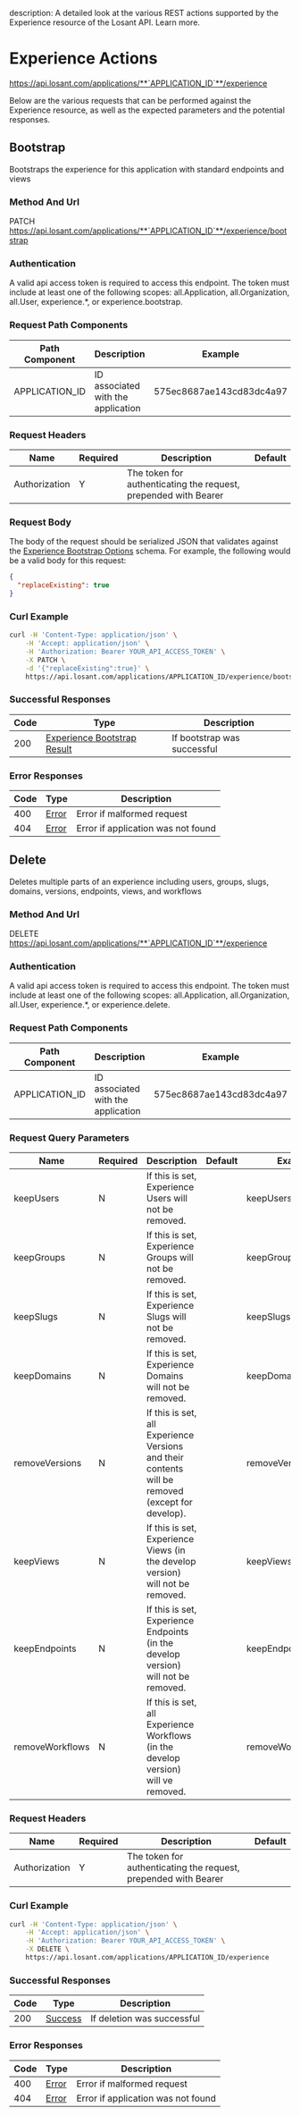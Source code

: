 description: A detailed look at the various REST actions supported by the Experience resource of the Losant API. Learn more.

# Experience Actions

https://api.losant.com/applications/**`APPLICATION_ID`**/experience

Below are the various requests that can be performed against the
Experience resource, as well as the expected
parameters and the potential responses.

## Bootstrap

Bootstraps the experience for this application with standard endpoints and views

### Method And Url <a name="bootstrap-method-url"></a>

PATCH https://api.losant.com/applications/**`APPLICATION_ID`**/experience/bootstrap

### Authentication <a name="bootstrap-authentication"></a>

A valid api access token is required to access this endpoint. The token must
include at least one of the following scopes:
all.Application, all.Organization, all.User, experience.*, or experience.bootstrap.

### Request Path Components <a name="bootstrap-path-components"></a>

| Path Component | Description | Example |
| -------------- | ----------- | ------- |
| APPLICATION_ID | ID associated with the application | 575ec8687ae143cd83dc4a97 |

### Request Headers <a name="bootstrap-headers"></a>

| Name | Required | Description | Default |
| ---- | -------- | ----------- | ------- |
| Authorization | Y | The token for authenticating the request, prepended with Bearer | |

### Request Body <a name="bootstrap-body"></a>

The body of the request should be serialized JSON that validates against
the [Experience Bootstrap Options](schemas.md#experience-bootstrap-options) schema. For example, the following would be a
valid body for this request:

```json
{
  "replaceExisting": true
}
```

### Curl Example <a name="bootstrap-curl-example"></a>

```bash
curl -H 'Content-Type: application/json' \
    -H 'Accept: application/json' \
    -H 'Authorization: Bearer YOUR_API_ACCESS_TOKEN' \
    -X PATCH \
    -d '{"replaceExisting":true}' \
    https://api.losant.com/applications/APPLICATION_ID/experience/bootstrap
```

### Successful Responses <a name="bootstrap-successful-responses"></a>

| Code | Type | Description |
| ---- | ---- | ----------- |
| 200 | [Experience Bootstrap Result](schemas.md#experience-bootstrap-result) | If bootstrap was successful |

### Error Responses <a name="bootstrap-error-responses"></a>

| Code | Type | Description |
| ---- | ---- | ----------- |
| 400 | [Error](schemas.md#error) | Error if malformed request |
| 404 | [Error](schemas.md#error) | Error if application was not found |

## Delete

Deletes multiple parts of an experience including users, groups, slugs, domains, versions, endpoints, views, and workflows

### Method And Url <a name="delete-method-url"></a>

DELETE https://api.losant.com/applications/**`APPLICATION_ID`**/experience

### Authentication <a name="delete-authentication"></a>

A valid api access token is required to access this endpoint. The token must
include at least one of the following scopes:
all.Application, all.Organization, all.User, experience.*, or experience.delete.

### Request Path Components <a name="delete-path-components"></a>

| Path Component | Description | Example |
| -------------- | ----------- | ------- |
| APPLICATION_ID | ID associated with the application | 575ec8687ae143cd83dc4a97 |

### Request Query Parameters <a name="delete-query-params"></a>

| Name | Required | Description | Default | Example |
| ---- | -------- | ----------- | ------- | ------- |
| keepUsers | N | If this is set, Experience Users will not be removed. |  | keepUsers&#x3D;true |
| keepGroups | N | If this is set, Experience Groups will not be removed. |  | keepGroups&#x3D;true |
| keepSlugs | N | If this is set, Experience Slugs will not be removed. |  | keepSlugs&#x3D;true |
| keepDomains | N | If this is set, Experience Domains will not be removed. |  | keepDomains&#x3D;true |
| removeVersions | N | If this is set, all Experience Versions and their contents will be removed (except for develop). |  | removeVersions&#x3D;true |
| keepViews | N | If this is set, Experience Views (in the develop version) will not be removed. |  | keepViews&#x3D;true |
| keepEndpoints | N | If this is set, Experience Endpoints (in the develop version) will not be removed. |  | keepEndpoints&#x3D;true |
| removeWorkflows | N | If this is set, all Experience Workflows (in the develop version) will ve removed. |  | removeWorkflows&#x3D;true |

### Request Headers <a name="delete-headers"></a>

| Name | Required | Description | Default |
| ---- | -------- | ----------- | ------- |
| Authorization | Y | The token for authenticating the request, prepended with Bearer | |

### Curl Example <a name="delete-curl-example"></a>

```bash
curl -H 'Content-Type: application/json' \
    -H 'Accept: application/json' \
    -H 'Authorization: Bearer YOUR_API_ACCESS_TOKEN' \
    -X DELETE \
    https://api.losant.com/applications/APPLICATION_ID/experience
```

### Successful Responses <a name="delete-successful-responses"></a>

| Code | Type | Description |
| ---- | ---- | ----------- |
| 200 | [Success](schemas.md#success) | If deletion was successful |

### Error Responses <a name="delete-error-responses"></a>

| Code | Type | Description |
| ---- | ---- | ----------- |
| 400 | [Error](schemas.md#error) | Error if malformed request |
| 404 | [Error](schemas.md#error) | Error if application was not found |
